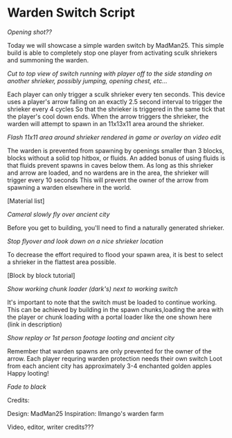 # Warden Switch Script

*Opening shot??*

Today we will showcase a simple warden switch by MadMan25.
This simple build is able to completely stop one player from activating sculk shriekers and summoning the warden.

*Cut to top view of switch running with player off to the side standing on another shrieker, possibly jumping, opening chest, etc...*

Each player can only trigger a sculk shrieker every ten seconds.
This device uses a player's arrow falling on an exactly 2.5 second interval to trigger the shrieker every 4 cycles
So that the shrieker is triggered in the same tick that the player's cool down ends.
When the arrow triggers the shrieker, the warden will attempt to spawn in an 11x13x11 area around the shrieker.

*Flash 11x11 area around shrieker rendered in game or overlay on video edit*

The warden is prevented from spawning by openings smaller than 3 blocks, blocks without a solid top hitbox, or fluids.
An added bonus of using fluids is that fluids prevent spawns in caves below them.
As long as this shrieker and arrow are loaded, and no wardens are in the area, the shrieker will trigger every 10 seconds
This will prevent the owner of the arrow from spawning a warden elsewhere in the world.

[Material list]

*Cameral slowly fly over ancient city*

Before you get to building, you'll need to find a naturally generated shrieker.

*Stop flyover and look down on a nice shrieker location*

To decrease the effort required to flood your spawn area, it is best to select a shrieker in the flattest area possible.

[Block by block tutorial]

*Show working chunk loader (dark's) next to working switch*

It's important to note that the switch must be loaded to continue working.
This can be achieved by building in the spawn chunks,loading the area with the player
or chunk loading with a portal loader like the one shown here (link in description)

*Show replay or 1st person footage looting and ancient city*

Remember that warden spawns are only prevented for the owner of the arrow.
Each player requring warden protection needs their own switch
Loot from each ancient city has approximately 3-4 enchanted golden apples
Happy looting!

*Fade to black*

Credits:

Design: MadMan25
Inspiration: Ilmango's warden farm

Video, editor, writer credits???
